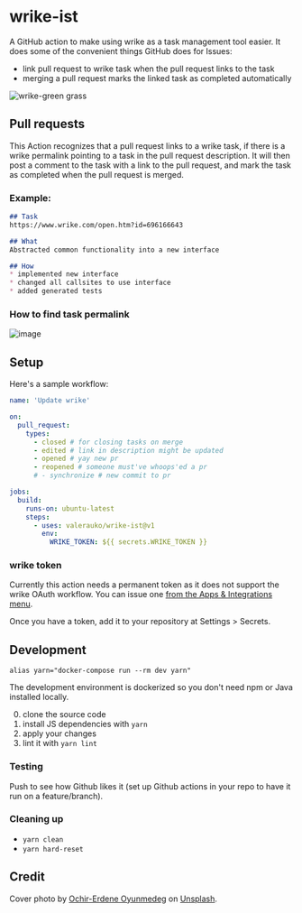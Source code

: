 # wrike-ist

A GitHub action to make using wrike as a task management tool easier. It does some of the convenient things GitHub does for Issues:

* link pull request to wrike task when the pull request links to the task
* merging a pull request marks the linked task as completed automatically

![wrike-green grass](https://repository-images.githubusercontent.com/370986019/438bfa00-bee4-11eb-86c2-03452b4e91f4)

## Pull requests

This Action recognizes that a pull request links to a wrike task, if there is a wrike permalink pointing to a task in the pull request description. It will then post a comment to the task with a link to the pull request, and mark the task as completed when the pull request is merged.

### Example:

```markdown
## Task
https://www.wrike.com/open.htm?id=696166643

## What
Abstracted common functionality into a new interface

## How
* implemented new interface
* changed all callsites to use interface
* added generated tests
```

### How to find task permalink

![image](https://user-images.githubusercontent.com/6322484/119765500-56a3c780-beee-11eb-8af6-c2d4085682f2.png)


## Setup

Here's a sample workflow:

```yaml
name: 'Update wrike'

on:
  pull_request:
    types:
      - closed # for closing tasks on merge
      - edited # link in description might be updated
      - opened # yay new pr
      - reopened # someone must've whoops'ed a pr
      # - synchronize # new commit to pr

jobs:
  build:
    runs-on: ubuntu-latest
    steps:
      - uses: valerauko/wrike-ist@v1
        env:
          WRIKE_TOKEN: ${{ secrets.WRIKE_TOKEN }}
```

### wrike token

Currently this action needs a permanent token as it does not support the wrike OAuth workflow. You can issue one [from the Apps & Integrations menu](https://help.wrike.com/hc/en-us/community/posts/211849065-Get-Started-with-Wrike-s-API).

Once you have a token, add it to your repository at Settings > Secrets.

## Development

```shell
alias yarn="docker-compose run --rm dev yarn"
```

The development environment is dockerized so you don't need npm or Java installed locally.

0. clone the source code
0. install JS dependencies with `yarn`
0. apply your changes
0. lint it with `yarn lint`

### Testing

Push to see how Github likes it (set up Github actions in your repo to have it run on a feature/branch).

### Cleaning up

* `yarn clean`
* `yarn hard-reset`

## Credit

Cover photo by <a href="https://unsplash.com/@chiklad?utm_source=unsplash&utm_medium=referral&utm_content=creditCopyText">Ochir-Erdene Oyunmedeg</a> on <a href="https://unsplash.com/s/photos/grass?utm_source=unsplash&utm_medium=referral&utm_content=creditCopyText">Unsplash</a>.
